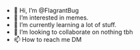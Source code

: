 - 👋 Hi, I’m @FlagrantBug
- 👀 I’m interested in memes.
- 🌱 I’m currently learning a lot of stuff.
- 💞️ I’m looking to collaborate on nothing tbh
- 📫 How to reach me DM

<!---
FlagrantBug/FlagrantBug is a ✨ special ✨ repository because its `README.md` (this file) appears on your GitHub profile.
You can click the Preview link to take a look at your changes.
--->
